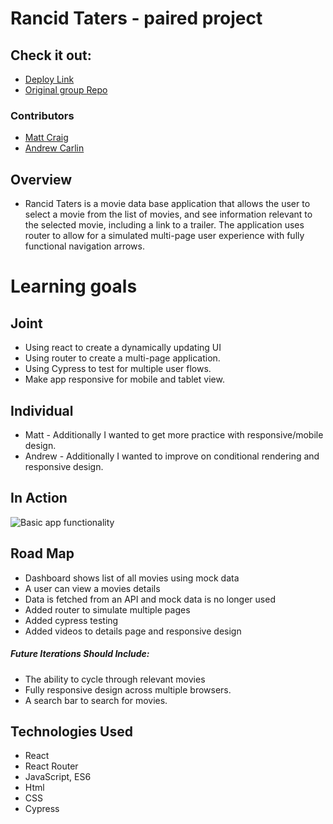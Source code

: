 # Rancid Taters - paired project

## Check it out:
* [Deploy Link](http://rancid-taters.surge.sh)
* [Original group Repo](https://github.com/mcraig2342/rancid-tomatillos)

### Contributors

* [Matt Craig](https://github.com/mcraig2342)
* [Andrew Carlin](https://github.com/AndieDrew)

## Overview

* Rancid Taters is a movie data base application that allows the user to select a movie from the list
of movies, and see information relevant to the selected movie, including a link to a trailer. The application
uses router to allow for a simulated multi-page user experience with fully functional navigation arrows.

# Learning goals

## Joint

* Using react to create a dynamically updating UI
* Using router to create a multi-page application.
* Using Cypress to test for multiple user flows.
* Make app responsive for mobile and tablet view.

## Individual

* Matt - Additionally I wanted to get more practice with responsive/mobile design.
* Andrew - Additionally I wanted to improve on conditional rendering and responsive design.

## In Action

![Basic app functionality](https://media.giphy.com/media/gtku0RGQGV7HlCIuhT/giphy.gif)

## Road Map

* Dashboard shows list of all movies using mock data
* A user can view a movies details
* Data is fetched from an API and mock data is no longer used
* Added router to simulate multiple pages
* Added cypress testing
* Added videos to details page and responsive design

##### Future Iterations Should Include:

* The ability to cycle through relevant movies
* Fully responsive design across multiple browsers.
* A search bar to search for movies.

## Technologies Used
- React
- React Router
- JavaScript, ES6
- Html
- CSS
- Cypress
